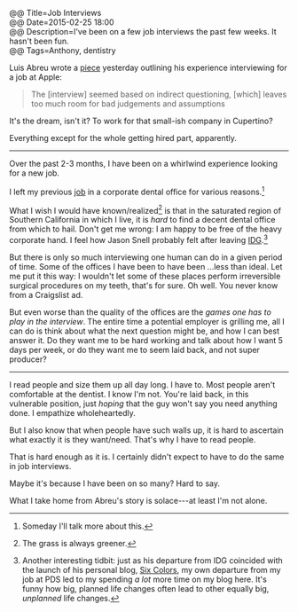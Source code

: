 @@ Title=Job Interviews    
@@ Date=2015-02-25 18:00  
@@ Description=I've been on a few job interviews the past few weeks. It hasn't been fun.    
@@ Tags=Anthony, dentistry  

Luis Abreu wrote a [piece][lmjabreu] yesterday outlining his experience interviewing for a job at Apple:
>The [interview] seemed based on indirect questioning, [which] leaves too much room for bad judgements and assumptions

It's the dream, isn't it? To work for that small-ish company in Cupertino? 

Everything except for the whole getting hired part, apparently. 

***

Over the past 2-3 months, I have been on a whirlwind experience looking for a new job. 

I left my previous [job][pacificdentalservices] in a corporate dental office for various reasons.[^pds] 

What I wish I would have known/realized[^kr] is that in the saturated region of Southern California in which I live, it is *hard* to find a decent dental office from which to hail. Don't get me wrong: I am happy to be free of the heavy corporate hand. I feel how Jason Snell probably felt after leaving [IDG][snellworld].[^idg] 

But there is only so much interviewing one human can do in a given period of time. Some of the offices I have been to have been ...less than ideal. Let me put it this way: I wouldn't let some of these places perform irreversible surgical procedures on my teeth, that's for sure. Oh well. You never know from a Craigslist ad. 

But even worse than the quality of the offices are the *games one has to play in the interview*. The entire time a potential employer is grilling me, all I can do is think about what the next question might be, and how I can best answer it. Do they want me to be hard working and talk about how I want 5 days per week, or do they want me to seem laid back, and not super producer?

***

I read people and size them up all day long. I have to. Most people aren't comfortable at the dentist. I know I'm not. You're laid back, in this vulnerable position, just *hoping* that the guy won't say you need anything done. I empathize wholeheartedly.

But I also know that when people have such walls up, it is hard to ascertain what exactly it is they want/need. That's why I have to read people. 

That is hard enough as it is. I certainly didn't expect to have to do the same in job interviews.

Maybe it's because I have been on so many? Hard to say.

What I take home from Abreu's story is solace---at least I'm not alone.

[^pds]: Someday I'll talk more about this.
[^idg]: Another interesting tidbit: just as his departure from IDG coincided with the launch of his personal blog, [Six Colors][sixcolors], my own departure from my job at PDS led to my spending *a lot* more time on my blog here. It's funny how big, planned life changes often lead to other equally big, *unplanned* life changes.
[^kr]: The grass is always greener.

[lmjabreu]: https://lmjabreu.com/post/700-billion/
[pacificdentalservices]: http://pacificdentalservices.com
[sixcolors]: http://www.sixcolors.com
[snellworld]: http://snellworld.com/a-personal-announcement.html